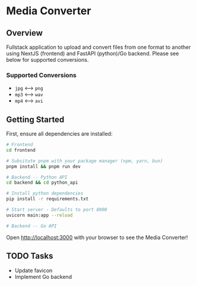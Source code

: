 # Media Converter

## Overview

Fullstack application to upload and convert files from one format to another using NextJS (frontend) and FastAPI (python)/Go backend. Please see below for supported conversions.

### Supported Conversions

- `jpg` <--> `png`
- `mp3` <--> `wav`
- `mp4` <--> `avi`

## Getting Started

First, ensure all dependencies are installed:

```bash
# Frontend
cd frontend

# Subsitute pnpm with your package manager (npm, yarn, bun)
pnpm install && pnpm run dev

# Backend -- Python API
cd backend && cd python_api

# Install python dependencies
pip install -r requirements.txt

# Start server - Defaults to port 8000
uvicorn main:app --reload

# Backend -- Go API
```

Open [http://localhost:3000](http://localhost:3000) with your browser to see the Media Converter!

## TODO Tasks

- Update favicon
- Implement Go backend
